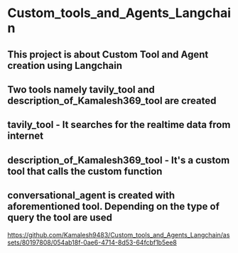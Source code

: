 # Custom_tools_and_Agents_Langchain

## This project is about Custom Tool and Agent creation using Langchain
## Two tools namely tavily_tool and description_of_Kamalesh369_tool are created
## tavily_tool - It searches for the realtime data from internet
## description_of_Kamalesh369_tool - It's a custom tool that calls the custom function
## conversational_agent is created with aforementioned tool. Depending on the type of query the tool are used


https://github.com/Kamalesh9483/Custom_tools_and_Agents_Langchain/assets/80197808/054ab18f-0ae6-4714-8d53-64fcbf1b5ee8

